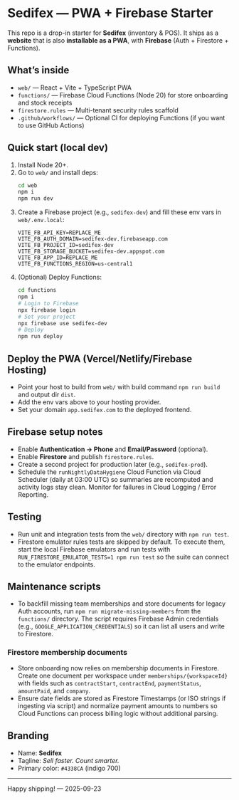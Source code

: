 # Sedifex — PWA + Firebase Starter

This repo is a drop-in starter for **Sedifex** (inventory & POS). It ships as a **website** that is also **installable as a PWA**, with **Firebase** (Auth + Firestore + Functions).

## What’s inside
- `web/` — React + Vite + TypeScript PWA
- `functions/` — Firebase Cloud Functions (Node 20) for store onboarding and stock receipts
- `firestore.rules` — Multi-tenant security rules scaffold
- `.github/workflows/` — Optional CI for deploying Functions (if you want to use GitHub Actions)

## Quick start (local dev)
1) Install Node 20+.
2) Go to `web/` and install deps:
   ```bash
   cd web
   npm i
   npm run dev
   ```
3) Create a Firebase project (e.g., `sedifex-dev`) and fill these env vars in `web/.env.local`:
   ```env
   VITE_FB_API_KEY=REPLACE_ME
   VITE_FB_AUTH_DOMAIN=sedifex-dev.firebaseapp.com
   VITE_FB_PROJECT_ID=sedifex-dev
   VITE_FB_STORAGE_BUCKET=sedifex-dev.appspot.com
   VITE_FB_APP_ID=REPLACE_ME
   VITE_FB_FUNCTIONS_REGION=us-central1
   ```
4) (Optional) Deploy Functions:
   ```bash
   cd functions
   npm i
   # Login to Firebase
   npx firebase login
   # Set your project
   npx firebase use sedifex-dev
   # Deploy
   npm run deploy
   ```

## Deploy the PWA (Vercel/Netlify/Firebase Hosting)
- Point your host to build from `web/` with build command `npm run build` and output dir `dist`.
- Add the env vars above to your hosting provider.
- Set your domain `app.sedifex.com` to the deployed frontend.

## Firebase setup notes
- Enable **Authentication → Phone** and **Email/Password** (optional).
- Enable **Firestore** and publish `firestore.rules`.
- Create a second project for production later (e.g., `sedifex-prod`).
- Schedule the `runNightlyDataHygiene` Cloud Function via Cloud Scheduler (daily at 03:00 UTC) so summaries are recomputed and activity logs stay clean. Monitor for failures in Cloud Logging / Error Reporting.

## Testing
- Run unit and integration tests from the `web/` directory with `npm run test`.
- Firestore emulator rules tests are skipped by default. To execute them, start the local Firebase emulators and run tests with
  `RUN_FIRESTORE_EMULATOR_TESTS=1 npm run test` so the suite can connect to the emulator endpoints.

## Maintenance scripts
- To backfill missing team memberships and store documents for legacy Auth accounts, run `npm run migrate-missing-members` from the
  `functions/` directory. The script requires Firebase Admin credentials (e.g., `GOOGLE_APPLICATION_CREDENTIALS`) so it can list
  all users and write to Firestore.

### Firestore membership documents
- Store onboarding now relies on membership documents in Firestore. Create one document per workspace under `memberships/{workspaceId}` with fields such as `contractStart`, `contractEnd`, `paymentStatus`, `amountPaid`, and `company`.
- Ensure date fields are stored as Firestore Timestamps (or ISO strings if ingesting via script) and normalize payment amounts to numbers so Cloud Functions can process billing logic without additional parsing.

## Branding
- Name: **Sedifex**
- Tagline: *Sell faster. Count smarter.*
- Primary color: `#4338CA` (indigo 700)

---

Happy shipping! — 2025-09-23
